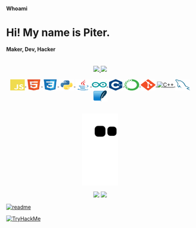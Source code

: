 <h4>Whoami</h4>
<h1> Hi! My name is Piter. </h1>
<h4>Maker, Dev, Hacker</h4>

<br>
<div style="display: inline_block" align="center">
  <a href="https://github.com/Torbenn-1">
  <img height="180em" src="https://github-readme-stats.vercel.app/api?username=Torbenn-1&show_icons=true&theme=tokyonight&include_all_commits=true&count_private=true"/>
  <img height="180em" src="https://github-readme-stats.vercel.app/api/top-langs/?username=Torbenn-1&layout=compact&theme=tokyonight"/>
</div>
<div> 
  <div style="display: inline_block" align="center"><br>
  <img align="center" alt="Rafa-Js" height="30" width="40" src="https://raw.githubusercontent.com/devicons/devicon/master/icons/javascript/javascript-plain.svg">
  <img align="center" alt="HTML" height="30" width="40" src="https://raw.githubusercontent.com/devicons/devicon/master/icons/html5/html5-original.svg">
  <img align="center" alt="CSS" height="30" width="40" src="https://raw.githubusercontent.com/devicons/devicon/master/icons/css3/css3-original.svg">
  <img align="center" alt="Python" height="30" width="40" src="https://raw.githubusercontent.com/devicons/devicon/master/icons/python/python-original.svg">
  <img align="center" alt="java" height="30" width="40" src="https://raw.githubusercontent.com/devicons/devicon/master/icons/java/java-original.svg">
  <img align="center" alt="Arduino" height="30" width="40" src="https://github.com/devicons/devicon/blob/master/icons/arduino/arduino-original.svg">
  <img align="center" alt="C++" height="30" width="40" src="https://github.com/devicons/devicon/blob/master/icons/cplusplus/cplusplus-plain.svg">
  <img align="center" alt="C++" height="30" width="40" src="https://github.com/devicons/devicon/blob/master/icons/anaconda/anaconda-original.svg">
  <img align="center" alt="C++" height="30" width="40" src="https://github.com/devicons/devicon/blob/master/icons/git/git-plain.svg">
  <img align="center" alt="C++" height="30" width="40" src="https://images.soqifu.com/prd/system/210206/ibm-security-qradar.svg">
  <img align="center" alt="C++" height="30" width="40" src="https://github.com/devicons/devicon/blob/master/icons/mysql/mysql-original.svg">
  <img align="center" alt="C++" height="30" width="40" src="https://github.com/devicons/devicon/blob/master/icons/sqlite/sqlite-original.svg">
  
  </div>
</div> 
  
<div  align="center">
  <br>
  
  ![Snake animation](https://github.com/rafaballerini/rafaballerini/blob/output/github-contribution-grid-snake.svg)
  
  <a href = "mailto: peter.noxid@gmail.com"><img src="https://img.shields.io/badge/Gmail-D14836?style=for-the-badge&logo=gmail&logoColor=white" target="_blank"></a>
  <a href="https://www.linkedin.com/in/piter-torbenn-619797138/" target="_blank"><img src="https://img.shields.io/badge/-LinkedIn-%230077B5?style=for-the-badge&logo=linkedin&logoColor=white" target="_blank"></a> 

  
</div>  


<div style="display: inline_block">
  
  
 
  [![readme](https://github-readme-stats.vercel.app/api/pin/?username=Torbenn-1&repo=Torbenn-1&theme=react)](https://github.com/Torbenn-1/Torbenn-1)
  
 
  
  <a href="https://tryhackme.com/p/Noxid" target="_blank"><img src="https://tryhackme-badges.s3.amazonaws.com/Noxid.png" alt="TryHackMe"></a>

</div>





